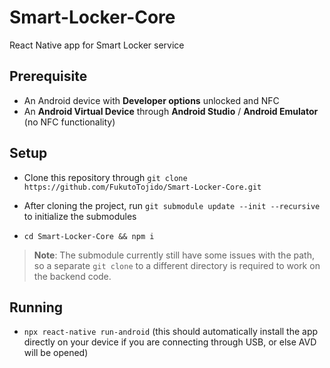 # Smart-Locker-Core
React Native app for Smart Locker service

## Prerequisite
- An Android device with **Developer options** unlocked and NFC 
- An **Android Virtual Device** through **Android Studio** / **Android Emulator** (no NFC functionality)

## Setup
- Clone this repository through `git clone https://github.com/FukutoTojido/Smart-Locker-Core.git`

- After cloning the project, run `git submodule update --init --recursive` to initialize the submodules

- `cd Smart-Locker-Core && npm i`

> **Note**: The submodule currently still have some issues with the path, so a separate `git clone` to a different directory is required to work on the backend code.

## Running
- `npx react-native run-android` (this should automatically install the app directly on your device if you are connecting through USB, or else AVD will be opened)
